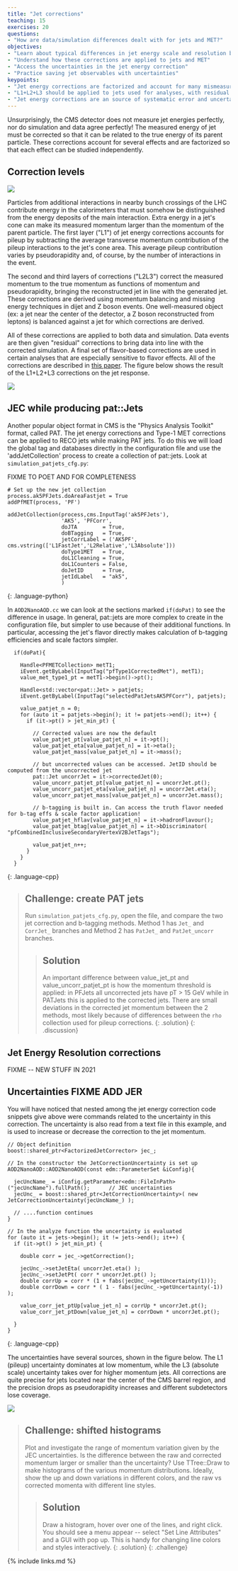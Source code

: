 ```yaml
---
title: "Jet corrections"
teaching: 15
exercises: 20
questions:
- "How are data/simulation differences dealt with for jets and MET?"
objectives:
- "Learn about typical differences in jet energy scale and resolution between data and simulation"
- "Understand how these corrections are applied to jets and MET"
- "Access the uncertainties in the jet energy correction"
- "Practice saving jet observables with uncertainties"
keypoints:
- "Jet energy corrections are factorized and account for many mismeasurement effects"
- "L1+L2+L3 should be applied to jets used for analyses, with residual corrections for data"
- "Jet energy corrections are an source of systematic error and uncertainties should be evaluated"
---
```


Unsurprisingly, the CMS detector does not measure jet energies perfectly, nor
do simulation and data agree perfectly! The measured energy of jet must be
corrected so that it can be related to the true energy of its parent particle.
These corrections account for several effects and are factorized so that each
effect can be studied independently. 

## Correction levels

![](../assets/img/correctionFlow.PNG)

Particles from additional interactions in nearby bunch crossings of the LHC contribute energy in the calorimeters that must somehow be distinguished from the
energy deposits of the main interaction. Extra energy in a jet's cone can make its measured momentum larger than the momentum of the parent particle.
The first layer ("L1") of jet energy corrections accounts for pileup by subtracting the average transverse momentum contribution of the pileup interactions to
the jet's cone area. This average pileup contribution varies by pseudorapidity and, of course, by the number of interactions in the event. 

The second and third layers of corrections ("L2L3") correct the measured momentum to the true momentum as functions of momentum and pseudorapidity, bringing
the reconstructed jet in line with the generated jet. These corrections are derived using momentum balancing and missing energy techniques in dijet and Z
boson events. One well-measured object (ex: a jet near the center of the detector, a Z boson reconstructed from leptons) is balanced against a jet for which
corrections are derived.

All of these corrections are applied to both data and simulation. Data events are then given "residual" corrections to bring data into line with the corrected
simulation. A final set of flavor-based corrections are used in certain analyses that are especially sensitive to flavor effects. All of the corrections are
described in [this paper](https://arxiv.org/pdf/1107.4277.pdf). The figure below shows the result of the L1+L2+L3 corrections on the jet response.

![](../assets/img/responseFlow.PNG)

## JEC while producing pat::Jets

Another popular object format in CMS is the "Physics Analysis Toolkit" format, called PAT. The jet energy corrections and Type-1 MET corrections can be
applied to RECO jets while making PAT jets. To do this we will load the global tag and databases directly in the configuration file and use the 'addJetCollection'
process to create a collection of pat::jets. Look at `simulation_patjets_cfg.py`:

FIXME TO POET AND FOR COMPLETENESS

~~~
# Set up the new jet collection                                                                             
process.ak5PFJets.doAreaFastjet = True
addPfMET(process, 'PF')

addJetCollection(process,cms.InputTag('ak5PFJets'),
                 'AK5', 'PFCorr',
                 doJTA        = True,
                 doBTagging   = True,
                 jetCorrLabel = ('AK5PF', cms.vstring(['L1FastJet','L2Relative','L3Absolute']))
                 doType1MET   = True,
                 doL1Cleaning = True,
                 doL1Counters = False,
                 doJetID      = True,
                 jetIdLabel   = "ak5",
                 )
~~~
{: .language-python}

In `AOD2NanoAOD.cc` we can look at the sections marked `if(doPat)` to see the difference in usage. In general, pat::jets are more
complex to create in the configuration file, but simpler to use because of their additional functions. In particular, accessing the
jet's flavor directly makes calculation of b-tagging efficiencies and scale factors simpler.

~~~
  if(doPat){

    Handle<PFMETCollection> metT1;
    iEvent.getByLabel(InputTag("pfType1CorrectedMet"), metT1);
    value_met_type1_pt = metT1->begin()->pt();

    Handle<std::vector<pat::Jet> > patjets;
    iEvent.getByLabel(InputTag("selectedPatJetsAK5PFCorr"), patjets);

    value_patjet_n = 0;
    for (auto it = patjets->begin(); it != patjets->end(); it++) {
      if (it->pt() > jet_min_pt) {

        // Corrected values are now the default                                                             
        value_patjet_pt[value_patjet_n] = it->pt();
        value_patjet_eta[value_patjet_n] = it->eta();
        value_patjet_mass[value_patjet_n] = it->mass();

        // but uncorrected values can be accessed. JetID should be computed from the uncorrected jet        
        pat::Jet uncorrJet = it->correctedJet(0);
        value_uncorr_patjet_pt[value_patjet_n] = uncorrJet.pt();
        value_uncorr_patjet_eta[value_patjet_n] = uncorrJet.eta();
        value_uncorr_patjet_mass[value_patjet_n] = uncorrJet.mass();

        // b-tagging is built in. Can access the truth flavor needed for b-tag effs & scale factor application!                                                                                                        
        value_patjet_hflav[value_patjet_n] = it->hadronFlavour();
        value_patjet_btag[value_patjet_n] = it->bDiscriminator( "pfCombinedInclusiveSecondaryVertexV2BJetTags");

        value_patjet_n++;
      }
    }
  }
~~~
{: .language-cpp}

>## Challenge: create PAT jets
>
>Run `simulation_patjets_cfg.py`, open the file, and compare the two jet correction and b-tagging methods. Method 1 has `Jet_` and `CorrJet_` branches
>and Method 2 has `PatJet_` and `PatJet_uncorr` branches.
>
>>## Solution
>>An important difference between value_jet_pt and value_uncorr_patjet_pt is how the momentum threshold is applied: in PFJets all uncorrected jets have pT > 15 GeV
>>while in PATJets this is applied to the corrected jets. There are small deviations in the corrected jet momentum between the 2 methods, most likely because
>>of differences between the `rho` collection used for pileup corrections.
>{: .solution}
{: .discussion}

## Jet Energy Resolution corrections

FIXME -- NEW STUFF IN 2021

## Uncertainties FIXME ADD JER

You will have noticed that nested among the jet energy correction code snippets give above were commands related to the uncertainty in this correction.
The uncertainty is also read from a text file in this example, and is used to increase or decrease the correction to the jet momentum. 

~~~
// Object definition
boost::shared_ptr<FactorizedJetCorrector> jec_;

// In the constructor the JetCorrectionUncertainty is set up
AOD2NanoAOD::AOD2NanoAOD(const edm::ParameterSet &iConfig){

  jecUncName_ = iConfig.getParameter<edm::FileInPath>("jecUncName").fullPath();      // JEC uncertainties                               
  jecUnc_ = boost::shared_ptr<JetCorrectionUncertainty>( new JetCorrectionUncertainty(jecUncName_) );

  // ....function continues
}

// In the analyze function the uncertainty is evaluated
for (auto it = jets->begin(); it != jets->end(); it++) {
  if (it->pt() > jet_min_pt) {

    double corr = jec_->getCorrection();

    jecUnc_->setJetEta( uncorrJet.eta() );
    jecUnc_->setJetPt( corr * uncorrJet.pt() );
    double corrUp = corr * (1 + fabs(jecUnc_->getUncertainty(1)));
    double corrDown = corr * ( 1 - fabs(jecUnc_->getUncertainty(-1)) );

    value_corr_jet_ptUp[value_jet_n] = corrUp * uncorrJet.pt();
    value_corr_jet_ptDown[value_jet_n] = corrDown * uncorrJet.pt();
   
  }
}
~~~
{: .language-cpp}

The uncertainties have several sources, shown in the figure below. The L1 (pileup) uncertainty dominates at low momentum,
while the L3 (absolute scale) uncertainty takes over for higher momentum jets. All corrections are quite precise for
jets located near the center of the CMS barrel region, and the precision drops as pseudorapidity increases and different
subdetectors lose coverage. 

![](../assets/img/uncertainties.PNG)

>## Challenge: shifted histograms
>
>Plot and investigate the range of momentum variation given by the JEC uncertainties. Is the difference between the
>raw and corrected momentum larger or smaller than the uncertainty? Use TTree::Draw to make histograms of the various
>momentum distributions. Ideally, show the up and down variations in different colors, and the raw vs corrected momenta
>with different line styles.
>
>>## Solution
>>Draw a histogram, hover over one of the lines, and right click. You should see a menu appear -- select "Set Line Attributes" and
>>a GUI with pop up. This is handy for changing line colors and styles interactively.
>{: .solution}
{: .challenge}

{% include links.md %}

